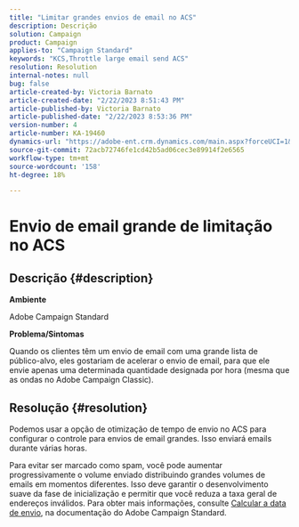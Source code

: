 ```yaml
---
title: "Limitar grandes envios de email no ACS"
description: Descrição
solution: Campaign
product: Campaign
applies-to: "Campaign Standard"
keywords: "KCS,Throttle large email send ACS"
resolution: Resolution
internal-notes: null
bug: false
article-created-by: Victoria Barnato
article-created-date: "2/22/2023 8:51:43 PM"
article-published-by: Victoria Barnato
article-published-date: "2/22/2023 8:53:36 PM"
version-number: 4
article-number: KA-19460
dynamics-url: "https://adobe-ent.crm.dynamics.com/main.aspx?forceUCI=1&pagetype=entityrecord&etn=knowledgearticle&id=bdc8afb4-f2b2-ed11-83fe-6045bd0067ea"
source-git-commit: 72acb72746fe1cd42b5ad06cec3e89914f2e6565
workflow-type: tm+mt
source-wordcount: '158'
ht-degree: 18%

---
```


# Envio de email grande de limitação no ACS

## Descrição {#description}


<b>Ambiente</b>

Adobe Campaign Standard

<b>Problema/Sintomas</b>

Quando os clientes têm um envio de email com uma grande lista de público-alvo, eles gostariam de acelerar o envio de email, para que ele envie apenas uma determinada quantidade designada por hora (mesma que as ondas no Adobe Campaign Classic).


## Resolução {#resolution}


Podemos usar a opção de otimização de tempo de envio no ACS para configurar o controle para envios de email grandes. Isso enviará emails durante várias horas.

Para evitar ser marcado como spam, você pode aumentar progressivamente o volume enviado distribuindo grandes volumes de emails em momentos diferentes. Isso deve garantir o desenvolvimento suave da fase de inicialização e permitir que você reduza a taxa geral de endereços inválidos. Para obter mais informações, consulte [Calcular a data de envio](https://experienceleague.adobe.com/docs/campaign-standard/using/testing-and-sending/scheduling-messages/computing-the-sending-date.html), na documentação do Adobe Campaign Standard.


